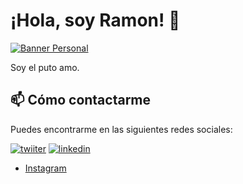 # ¡Hola, soy Ramon! 👋

[![Banner Personal](https://i.imgur.com/Iz8L0TJ.png)](https://github.com/Rmaon)

Soy el puto amo.

## 📫 Cómo contactarme

Puedes encontrarme en las siguientes redes sociales:

[![twiiter](https://imgur.com/1N1ljX2.jpg)](https://twitter.com/GooGGLEbeats) [![linkedin](https://imgur.com/CjwACgZ.jpg)](https://www.linkedin.com/in/ram%C3%B3n-caminero-arroyo-75a313254/)

- [Instagram](https://www.instagram.com/rmn666_)
